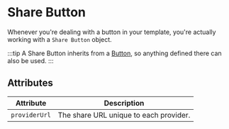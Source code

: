 # Share Button
Whenever you're dealing with a button in your template, you're actually working with a `Share Button` object.

:::tip
A Share Button inherits from a [Button](docs:developers/button), so anything defined there can also be used.
:::

## Attributes

Attribute | Description
--- | ---
`providerUrl` | The share URL unique to each provider.

